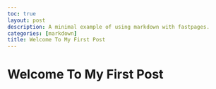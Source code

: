 ```yaml
---
toc: true
layout: post
description: A minimal example of using markdown with fastpages.
categories: [markdown]
title: Welcome To My First Post
---
```

# Welcome To My First Post


